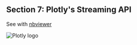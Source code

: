Section 7: Plotly's Streaming API
-------------------------------

See with
[nbviewer](http://nbviewer.ipython.org/github/plotly/python-user-guide/blob/master/s7_streaming/s7_streaming.ipynb)

![Plotly logo](http://i.imgur.com/4vwuxdJ.png)
